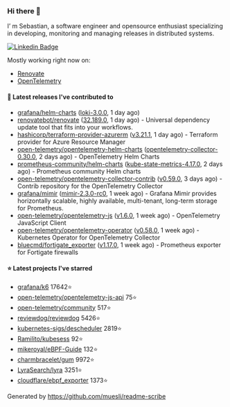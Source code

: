 ### Hi there 👋

I’ m Sebastian, a software engineer and opensource enthusiast specializing in developing, monitoring and managing releases in distributed systems.

[![Linkedin Badge](https://img.shields.io/badge/-LinkedIn-blue?style=flat&logo=Linkedin&logoColor=white&link=https://www.linkedin.com/in/sebastian-poxhofer/)](https://www.linkedin.com/in/sebastian-poxhofer/)

Mostly working right now on:
- [Renovate](https://github.com/renovatebot/renovate)
- [OpenTelemetry](https://github.com/open-telemetry)



#### 🚀 Latest releases I've contributed to

- [grafana/helm-charts](https://github.com/grafana/helm-charts) ([loki-3.0.0](https://github.com/grafana/helm-charts/releases/tag/loki-3.0.0), 1 day ago)
- [renovatebot/renovate](https://github.com/renovatebot/renovate) ([32.189.0](https://github.com/renovatebot/renovate/releases/tag/32.189.0), 1 day ago) - Universal dependency update tool that fits into your workflows.
- [hashicorp/terraform-provider-azurerm](https://github.com/hashicorp/terraform-provider-azurerm) ([v3.21.1](https://github.com/hashicorp/terraform-provider-azurerm/releases/tag/v3.21.1), 1 day ago) - Terraform provider for Azure Resource Manager
- [open-telemetry/opentelemetry-helm-charts](https://github.com/open-telemetry/opentelemetry-helm-charts) ([opentelemetry-collector-0.30.0](https://github.com/open-telemetry/opentelemetry-helm-charts/releases/tag/opentelemetry-collector-0.30.0), 2 days ago) - OpenTelemetry Helm Charts
- [prometheus-community/helm-charts](https://github.com/prometheus-community/helm-charts) ([kube-state-metrics-4.17.0](https://github.com/prometheus-community/helm-charts/releases/tag/kube-state-metrics-4.17.0), 2 days ago) - Prometheus community Helm charts
- [open-telemetry/opentelemetry-collector-contrib](https://github.com/open-telemetry/opentelemetry-collector-contrib) ([v0.59.0](https://github.com/open-telemetry/opentelemetry-collector-contrib/releases/tag/v0.59.0), 3 days ago) - Contrib repository for the OpenTelemetry Collector
- [grafana/mimir](https://github.com/grafana/mimir) ([mimir-2.3.0-rc0](https://github.com/grafana/mimir/releases/tag/mimir-2.3.0-rc0), 1 week ago) - Grafana Mimir provides horizontally scalable, highly available, multi-tenant, long-term storage for Prometheus.
- [open-telemetry/opentelemetry-js](https://github.com/open-telemetry/opentelemetry-js) ([v1.6.0](https://github.com/open-telemetry/opentelemetry-js/releases/tag/v1.6.0), 1 week ago) - OpenTelemetry JavaScript Client
- [open-telemetry/opentelemetry-operator](https://github.com/open-telemetry/opentelemetry-operator) ([v0.58.0](https://github.com/open-telemetry/opentelemetry-operator/releases/tag/v0.58.0), 1 week ago) - Kubernetes Operator for OpenTelemetry Collector
- [bluecmd/fortigate_exporter](https://github.com/bluecmd/fortigate_exporter) ([v1.17.0](https://github.com/bluecmd/fortigate_exporter/releases/tag/v1.17.0), 1 week ago) - Prometheus exporter for Fortigate firewalls

#### ⭐ Latest projects I've starred

- [grafana/k6](https://github.com/grafana/k6) 17642⭐
- [open-telemetry/opentelemetry-js-api](https://github.com/open-telemetry/opentelemetry-js-api) 75⭐
- [open-telemetry/community](https://github.com/open-telemetry/community) 517⭐
- [reviewdog/reviewdog](https://github.com/reviewdog/reviewdog) 5426⭐
- [kubernetes-sigs/descheduler](https://github.com/kubernetes-sigs/descheduler) 2819⭐
- [Ramilito/kubesess](https://github.com/Ramilito/kubesess) 92⭐
- [mikeroyal/eBPF-Guide](https://github.com/mikeroyal/eBPF-Guide) 132⭐
- [charmbracelet/gum](https://github.com/charmbracelet/gum) 9972⭐
- [LyraSearch/lyra](https://github.com/LyraSearch/lyra) 3251⭐
- [cloudflare/ebpf_exporter](https://github.com/cloudflare/ebpf_exporter) 1373⭐



Generated by https://github.com/muesli/readme-scribe
